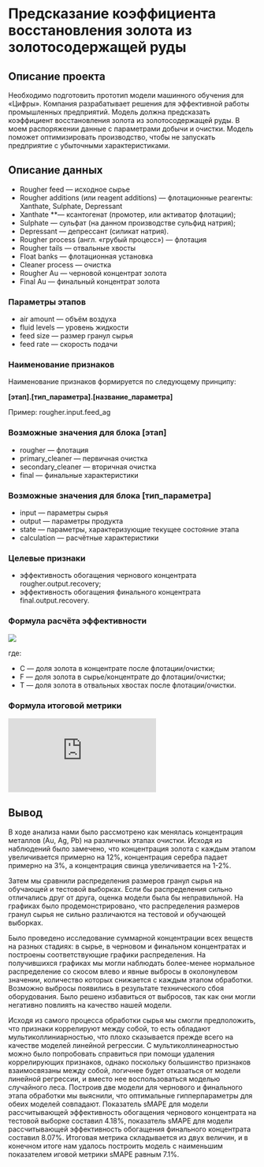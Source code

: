 # Предсказание коэффициента восстановления золота из золотосодержащей руды


## Описание проекта
Необходимо подготовить прототип модели машинного обучения для «Цифры». Компания разрабатывает решения для эффективной работы промышленных предприятий.
Модель должна предсказать коэффициент восстановления золота из золотосодержащей руды. В моем распоряжении данные с параметрами добычи и очистки.
Модель поможет оптимизировать производство, чтобы не запускать предприятие с убыточными характеристиками.


## Описание данных
- Rougher feed — исходное сырье
- Rougher additions (или reagent additions) — флотационные реагенты: Xanthate, Sulphate, Depressant
- Xanthate **— ксантогенат (промотер, или активатор флотации);
- Sulphate — сульфат (на данном производстве сульфид натрия);
- Depressant — депрессант (силикат натрия).
- Rougher process (англ. «грубый процесс») — флотация
- Rougher tails — отвальные хвосты
- Float banks — флотационная установка
- Cleaner process — очистка
- Rougher Au — черновой концентрат золота
- Final Au — финальный концентрат золота  


### Параметры этапов
 - air amount — объём воздуха
 - fluid levels — уровень жидкости
 - feed size — размер гранул сырья
 - feed rate — скорость подачи  


### Наименование признаков

Наименование признаков формируется по следующему принципу:  

__[этап].[тип_параметра].[название_параметра]__  

Пример: rougher.input.feed_ag

### Возможные значения для блока [этап]
- rougher — флотация
- primary_cleaner — первичная очистка
- secondary_cleaner — вторичная очистка
- final — финальные характеристики  


### Возможные значения для блока [тип_параметра]
- input — параметры сырья
- output — параметры продукта
- state — параметры, характеризующие текущее состояние этапа
- calculation — расчётные характеристики

### Целевые признаки
- эффективность обогащения чернового концентрата rougher.output.recovery;
- эффективность обогащения финального концентрата final.output.recovery.

### Формула расчёта эффективности 

![](http://latex.codecogs.com/gif.latex?\dpi{110}&space;\bg_white&space;Recovery&space;=&space;\frac{C\times(F&space;-&space;T)}{F\times(C&space;-&space;T)}&space;*&space;100\%)

где:
 - C — доля золота в концентрате после флотации/очистки;
 - F — доля золота в сырье/концентрате до флотации/очистки;
 - T — доля золота в отвальных хвостах после флотации/очистки.
 
 ### Формула итоговой метрики
 ![](http://latex.codecogs.com/gif.latex?%5Cdpi%7B110%7D%20%5Cbg_white%20final-%20sMAPE%20=%2025%5C%25%20%5Ctimes%20sMAPE(rougher)%20&plus;%2075%5C%25%20%5Ctimes%20sMAPE(final)%20)
 
 
## Вывод
В ходе анализа нами было рассмотрено как менялась концентрация металлов (Au, Ag, Pb) на различных этапах очистки. Исходя из наблюдений было замечено, что концентрация золота с каждым этапом увеличивается примерно на 12%, концентрация серебра падает примерно на 3%, а концентрация свинца увеличивается на 1-2%.

Затем мы сравнили распределения размеров гранул сырья на обучающей и тестовой выборках. Если бы распределения сильно отличались друг от друга, оценка модели была бы неправильной. На графиках было продемонстрировано, что распределения размеров гранул сырья не сильно различаются на тестовой и обучающей выборках.

Было проведено исследование суммарной концентрации всех веществ на разных стадиях: в сырье, в черновом и финальном концентратах и построены соответствующие графики распределения. На получившихся графиках мы могли наблюдать более-менее нормальное распределение со скосом влево и явные выбросы в околонулевом значении, количество которых снижается с каждым этапом обработки. Возможно выбросы появились в результате технического сбоя оборудования. Было решено избавиться от выбросов, так как они могли негативно повлиять на качество нашей модели.

Исходя из самого процесса обработки сырья мы смогли предположить, что признаки коррелируют между собой, то есть обладают мультиколлиниарностью, что плохо сказывается прежде всего на качестве моделей линейной регрессии. С мультиколлинеарностью можно было попробовать справиться при помощи удаления коррелирующих признаков, однако поскольку большинство признаков взаимосвязаны между собой, логичнее будет отказаться от модели линейной регрессии, и вместо нее воспользоваться моделью случайного леса. Построив две модели для чернового и финального этапа обработки мы выяснили, что оптимальные гипперпараметры для обеих моделей совпадают. Показатель sMAPE для модели рассчитывающей эффективность обогащения чернового концентрата на тестовой выборке составил 4.18%, показатель sMAPE для модели рассчитывающей эффективность обогащения финального концентрата составил 8.07%. Итоговая метрика складывается из двух величин, и в конечном итоге нам удалось построить модель с наименьшим показателем иговой метрики sMAPE равным 7.1%.
